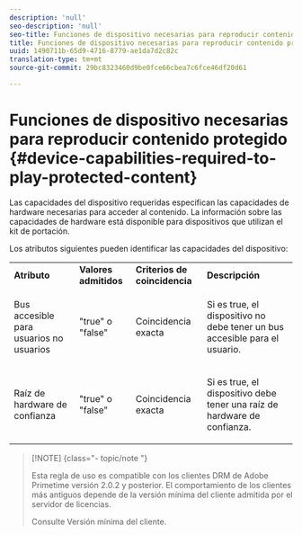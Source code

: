 ```yaml
---
description: 'null'
seo-description: 'null'
seo-title: Funciones de dispositivo necesarias para reproducir contenido protegido
title: Funciones de dispositivo necesarias para reproducir contenido protegido
uuid: 1490711b-65d9-4716-8779-ae1da7d2c82c
translation-type: tm+mt
source-git-commit: 29bc8323460d9be0fce66cbea7c6fce46df20d61

---
```



# Funciones de dispositivo necesarias para reproducir contenido protegido {#device-capabilities-required-to-play-protected-content}

Las capacidades del dispositivo requeridas especifican las capacidades de hardware necesarias para acceder al contenido. La información sobre las capacidades de hardware está disponible para dispositivos que utilizan el kit de portación.

Los atributos siguientes pueden identificar las capacidades del dispositivo:

<table id="table_v3n_fks_n4"> 
 <tbody> 
  <tr> 
   <td><b>Atributo</b> </td> 
   <td><b>Valores admitidos</b> </td> 
   <td><b>Criterios de coincidencia</b> </td> 
   <td><b>Descripción</b> </td> 
  </tr> 
  <tr> 
   <td colname="1" class="- topic/entry "> <p class="- topic/p ">Bus accesible para usuarios no usuarios </p> </td> 
   <td colname="2" class="- topic/entry "> <p class="- topic/p ">"true" o "false" </p> </td> 
   <td colname="3" class="- topic/entry "> <p class="- topic/p ">Coincidencia exacta </p> </td> 
   <td colname="4" class="- topic/entry "> <p class="- topic/p ">Si es true, el dispositivo no debe tener un bus accesible para el usuario. </p> </td> 
  </tr> 
  <tr> 
   <td colname="1" class="- topic/entry "> <p class="- topic/p ">Raíz de hardware de confianza </p> </td> 
   <td colname="2" class="- topic/entry "> <p class="- topic/p ">"true" o "false" </p> </td> 
   <td colname="3" class="- topic/entry "> <p class="- topic/p ">Coincidencia exacta </p> </td> 
   <td colname="4" class="- topic/entry "> <p class="- topic/p ">Si es true, el dispositivo debe tener una raíz de hardware de confianza. </p> </td> 
  </tr> 
 </tbody> 
</table>

>[!NOTE] {class=&quot;- topic/note &quot;}
>
>Esta regla de uso es compatible con los clientes DRM de Adobe Primetime versión 2.0.2 y posterior. El comportamiento de los clientes más antiguos depende de la versión mínima del cliente admitida por el servidor de licencias.
>
>Consulte Versión [](../../../../protecting-content/setting-up-the-sdk/setup-dev-env.md)mínima del cliente.

